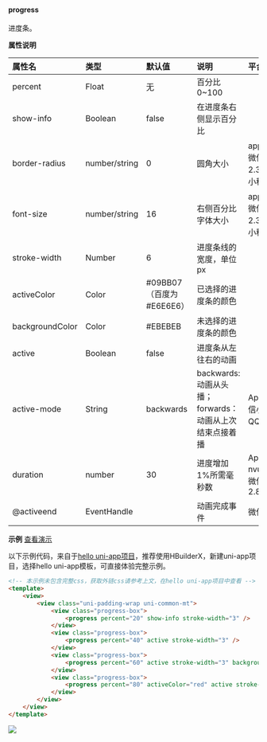 #### progress
进度条。

**属性说明**

|属性名			|类型		|默认值		|说明													|平台差异说明				|
|:-				|:-			|:-			|:-														|:-						|
|percent		|Float		|无			|百分比0~100											|						|
|show-info		|Boolean	|false		|在进度条右侧显示百分比									|						|
|border-radius|number/string|0|圆角大小|app-nvue、微信基础库2.3.1+、QQ小程序|
|font-size|number/string|16|右侧百分比字体大小|app-nvue、微信基础库2.3.1+、QQ小程序|
|stroke-width	|Number		|6			|进度条线的宽度，单位px									|						|
|activeColor	|Color		|#09BB07（百度为#E6E6E6）	|已选择的进度条的颜色									|						|
|backgroundColor|Color		|#EBEBEB	|未选择的进度条的颜色									|						|
|active			|Boolean	|false		|进度条从左往右的动画									|						|
|active-mode	|String		|backwards	|backwards: 动画从头播；forwards：动画从上次结束点接着播|App、H5、微信小程序、QQ小程序	|
|duration|number|30|进度增加1%所需毫秒数|App-nvue2.6.1+、微信基础库2.8.2+|
|@activeend		|EventHandle|			|动画完成事件											|微信小程序				|

**示例** [查看演示](https://hellouniapp.dcloud.net.cn/pages/component/progress/progress)

以下示例代码，来自于[hello uni-app项目](https://github.com/dcloudio/hello-uniapp)，推荐使用HBuilderX，新建uni-app项目，选择hello uni-app模板，可直接体验完整示例。
```html
<!-- 本示例未包含完整css，获取外链css请参考上文，在hello uni-app项目中查看 -->
<template>
	<view>
		<view class="uni-padding-wrap uni-common-mt">
			<view class="progress-box">
				<progress percent="20" show-info stroke-width="3" />
			</view>
			<view class="progress-box">
				<progress percent="40" active stroke-width="3" />
			</view>
			<view class="progress-box">
				<progress percent="60" active stroke-width="3" backgroundColor="#999"/>
			</view>
			<view class="progress-box">
				<progress percent="80" activeColor="red" active stroke-width="8" />
			</view>
		</view>
	</view>
</template>
```

![](https://img-cdn-qiniu.dcloud.net.cn/uniapp/doc/img/propress.png)
